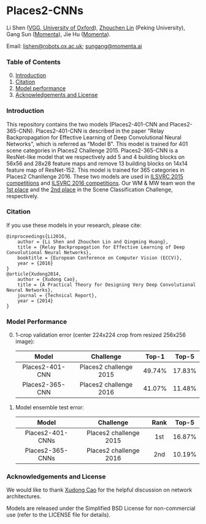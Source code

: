 # Places2-CNNs

Li Shen ([VGG, University of Oxford](http://www.robots.ox.ac.uk/~vgg/)), 
[Zhouchen Lin](http://www.cis.pku.edu.cn/faculty/vision/zlin/zlin.htm) (Peking University), 
Gang Sun ([Momenta](http://momenta.ai)), Jie Hu ([Momenta](http://momenta.ai)).

Email: lishen@robots.ox.ac.uk; sungang@momenta.ai

### Table of Contents
0. [Introduction](#introduction)
0. [Citation](#citation)
0. [Model performance](#model-performance)
0. [Acknowledgements and License](#acknowledgements-and-license)

### Introduction

This repository contains the two models (Places2-401-CNN and Places2-365-CNN). Places2-401-CNN is described in the paper "Relay Backpropagation for Effective Learning of Deep Convolutional Neural Networks", which is referred as "Model B". This model is trained for 401 scene categories in Places2 Challenge 2015. Places2-365-CNN is a ResNet-like model that we respectively add 5 and 4 building blocks on 56x56 and 28x28 feature maps and remove 13 building blocks on 14x14 feature map of ResNet-152. This model is trained for 365 categories in Places2 Chanllenge 2016. These two models are used in [ILSVRC 2015 competitions](http://image-net.org/challenges/LSVRC/2015/) and [ILSVRC 2016 competitions](http://image-net.org/challenges/LSVRC/2016/). Our WM & MW team won the [1st place](http://places2.csail.mit.edu/results2015.html) and the [2nd place](http://places2.csail.mit.edu/results2016.html) in the Scene Classification Challenge, respectively.

### Citation

If you use these models in your research, please cite:

    @inproceedings{Li2016,
        author = {Li Shen and Zhouchen Lin and Qingming Huang},
        title = {Relay Backpropagation for Effective Learning of Deep Convolutional Neural Networks},
        booktitle = {European Conference on Computer Vision (ECCV)},
        year = {2016}
    }
	@article{Xudong2014,
		author = {Xudong Cao},
		title = {A Practical Theory for Designing Very Deep Convolutional Neural Networks},
		journal = {Technical Report},
		year = {2014}
	} 

### Model Performance

0. 1-crop validation error (center 224x224 crop from resized 256x256 image):

	Model|Challenge|Top-1|Top-5
    :---:|:---:|:---:|:---:|
    Places2-401-CNN|Places2 challenge 2015|49.74%|17.83%|
    Places2-365-CNN|Places2 challenge 2016|41.07%|11.48%|

1. Model ensemble test error:

    Model|Challenge|Rank|Top-5
    :---:|:---:|:---:|:---:|
    Places2-401-CNNs|Places2 challenge 2015|1st|16.87%|
    Places2-365-CNNs|Places2 challenge 2016|2nd|10.19%|
	
### Acknowledgements and License

We would like to thank [Xudong Cao](https://scholar.google.com/citations?user=H6E_VnoAAAAJ&hl=zh-CN) for the helpful discussion on network architectures.

Models are released under the Simplified BSD License for non-commercial use (refer to the LICENSE file for details).
